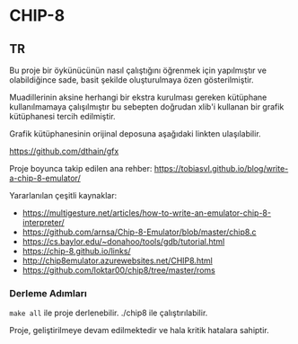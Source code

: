 # CHIP-8

## TR

Bu proje bir öykünücünün nasıl çalıştığını öğrenmek için yapılmıştır ve olabildiğince sade, basit şekilde oluşturulmaya özen gösterilmiştir.

Muadillerinin aksine herhangi bir ekstra kurulması gereken kütüphane kullanılmamaya çalışılmıştır bu sebepten doğrudan xlib'i kullanan bir grafik kütüphanesi tercih edilmiştir. 

Grafik kütüphanesinin orijinal deposuna aşağıdaki linkten ulaşılabilir.

https://github.com/dthain/gfx


Proje boyunca takip edilen ana rehber: https://tobiasvl.github.io/blog/write-a-chip-8-emulator/

Yararlanılan çeşitli kaynaklar:

* https://multigesture.net/articles/how-to-write-an-emulator-chip-8-interpreter/
* https://github.com/arnsa/Chip-8-Emulator/blob/master/chip8.c
* https://cs.baylor.edu/~donahoo/tools/gdb/tutorial.html
* https://chip-8.github.io/links/
* http://chip8emulator.azurewebsites.net/CHIP8.html
* https://github.com/loktar00/chip8/tree/master/roms

### Derleme Adımları

`make all` ile proje derlenebilir.
./chip8 ile çalıştırılabilir.

Proje, geliştirilmeye devam edilmektedir ve hala kritik hatalara sahiptir.
